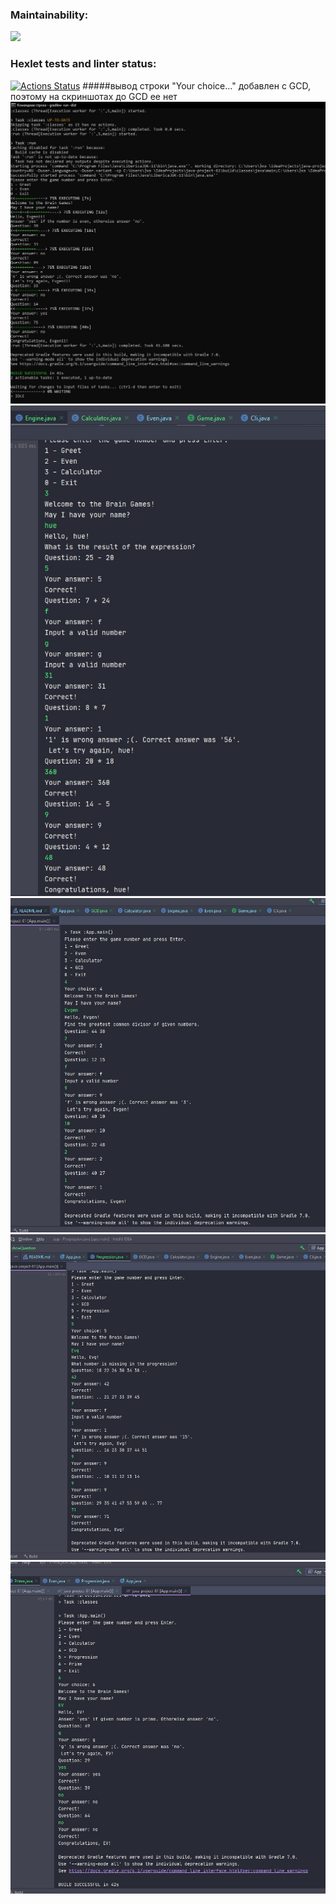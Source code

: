 ### Maintainability:
<a href="https://codeclimate.com/github/Evgenii-Smetanin/java-project-61/maintainability"><img src="https://api.codeclimate.com/v1/badges/11860e1f6a28b08c6728/maintainability" /></a>
### Hexlet tests and linter status:
[![Actions Status](https://github.com/Evgenii-Smetanin/java-project-61/actions/workflows/hexlet-check.yml/badge.svg)](https://github.com/Evgenii-Smetanin/java-project-61/actions)
#####вывод строки "Your choice..." добавлен c GCD, поэтому на скриншотах до GCD ее нет
![Cкриншот Even](src/main/resources/Screenshot.jpg)
![Cкриншот Calculator](src/main/resources/Screenshot_2.jpg)
![Cкриншот GCD](src/main/resources/Screenshot_3.jpg)
![Cкриншот Progression](src/main/resources/Screenshot_4.jpg)
![Cкриншот Prime](src/main/resources/Screenshot_5.jpg)